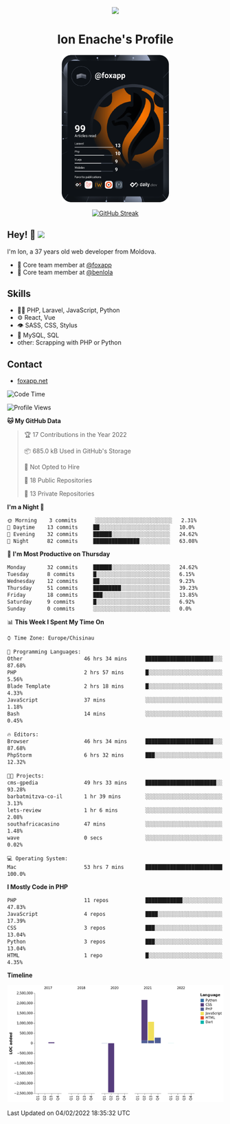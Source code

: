 <div id="header" align="center">
  <img src="https://media.giphy.com/media/M9gbBd9nbDrOTu1Mqx/giphy.gif" width="100"/>
	<h1>Ion Enache's Profile</h1>
</div>
<div align="center">
	<a href="https://app.daily.dev/foxapp"><img src="https://github.com/foxapp/foxapp/blob/master/devcard.svg" width="250" alt="Ion Enache's Dev Card"/></a>
</div>


<div align="center">
	
[![GitHub Streak](http://github-readme-streak-stats.herokuapp.com?user=foxapp&hide_border=true&date_format=M%20j%5B%2C%20Y%5D)](https://git.io/streak-stats)
	
</div>


## Hey! 👋 <img src="https://media.giphy.com/media/hvRJCLFzcasrR4ia7z/giphy.gif" width="30px"/>
I'm Ion, a 37 years old web developer from Moldova.


- 👥 Core team member at [@foxapp](https://github.com/foxapp)
- 👥 Core team member at [@benlola](https://github.com/benlola)

## Skills
- 👨‍💻 PHP, Laravel, JavaScript, Python
- ⚙️ React, Vue
- 👁️ SASS, CSS, Stylus
- 💽 MySQL, SQL
- other: Scrapping with PHP or Python

## Contact
- [foxapp.net](https://www.foxapp.net)

<!--START_SECTION:waka-->
![Code Time](http://img.shields.io/badge/Code%20Time-242%20hrs%207%20mins-blue)

![Profile Views](http://img.shields.io/badge/Profile%20Views-4-blue)

**🐱 My GitHub Data** 

> 🏆 17 Contributions in the Year 2022
 > 
> 📦 685.0 kB Used in GitHub's Storage 
 > 
> 🚫 Not Opted to Hire
 > 
> 📜 18 Public Repositories 
 > 
> 🔑 13 Private Repositories  
 > 
**I'm a Night 🦉** 

```text
🌞 Morning    3 commits      ░░░░░░░░░░░░░░░░░░░░░░░░░   2.31% 
🌆 Daytime    13 commits     ██░░░░░░░░░░░░░░░░░░░░░░░   10.0% 
🌃 Evening    32 commits     ██████░░░░░░░░░░░░░░░░░░░   24.62% 
🌙 Night      82 commits     ███████████████░░░░░░░░░░   63.08%

```
📅 **I'm Most Productive on Thursday** 

```text
Monday       32 commits     ██████░░░░░░░░░░░░░░░░░░░   24.62% 
Tuesday      8 commits      █░░░░░░░░░░░░░░░░░░░░░░░░   6.15% 
Wednesday    12 commits     ██░░░░░░░░░░░░░░░░░░░░░░░   9.23% 
Thursday     51 commits     █████████░░░░░░░░░░░░░░░░   39.23% 
Friday       18 commits     ███░░░░░░░░░░░░░░░░░░░░░░   13.85% 
Saturday     9 commits      █░░░░░░░░░░░░░░░░░░░░░░░░   6.92% 
Sunday       0 commits      ░░░░░░░░░░░░░░░░░░░░░░░░░   0.0%

```


📊 **This Week I Spent My Time On** 

```text
⌚︎ Time Zone: Europe/Chisinau

💬 Programming Languages: 
Other                    46 hrs 34 mins      ██████████████████████░░░   87.68% 
PHP                      2 hrs 57 mins       █░░░░░░░░░░░░░░░░░░░░░░░░   5.56% 
Blade Template           2 hrs 18 mins       █░░░░░░░░░░░░░░░░░░░░░░░░   4.33% 
JavaScript               37 mins             ░░░░░░░░░░░░░░░░░░░░░░░░░   1.18% 
Bash                     14 mins             ░░░░░░░░░░░░░░░░░░░░░░░░░   0.45%

🔥 Editors: 
Browser                  46 hrs 34 mins      ██████████████████████░░░   87.68% 
PhpStorm                 6 hrs 32 mins       ███░░░░░░░░░░░░░░░░░░░░░░   12.32%

🐱‍💻 Projects: 
cms-gpedia               49 hrs 33 mins      ███████████████████████░░   93.28% 
barbatmitzva-co-il       1 hr 39 mins        ░░░░░░░░░░░░░░░░░░░░░░░░░   3.13% 
lets-review              1 hr 6 mins         ░░░░░░░░░░░░░░░░░░░░░░░░░   2.08% 
southafricacasino        47 mins             ░░░░░░░░░░░░░░░░░░░░░░░░░   1.48% 
wave                     0 secs              ░░░░░░░░░░░░░░░░░░░░░░░░░   0.02%

💻 Operating System: 
Mac                      53 hrs 7 mins       █████████████████████████   100.0%

```

**I Mostly Code in PHP** 

```text
PHP                      11 repos            ████████████░░░░░░░░░░░░░   47.83% 
JavaScript               4 repos             ████░░░░░░░░░░░░░░░░░░░░░   17.39% 
CSS                      3 repos             ███░░░░░░░░░░░░░░░░░░░░░░   13.04% 
Python                   3 repos             ███░░░░░░░░░░░░░░░░░░░░░░   13.04% 
HTML                     1 repo              █░░░░░░░░░░░░░░░░░░░░░░░░   4.35%

```


**Timeline**

![Chart not found](https://raw.githubusercontent.com/foxapp/foxapp/master/charts/bar_graph.png) 


 Last Updated on 04/02/2022 18:35:32 UTC
<!--END_SECTION:waka-->
